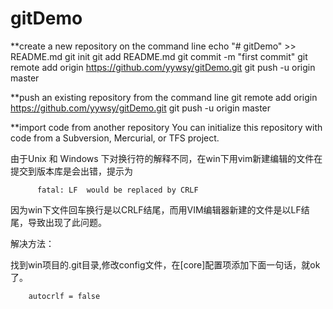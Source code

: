 # gitDemo


**create a new repository on the command line
	echo "# gitDemo" >> README.md
	git init
	git add README.md
	git commit -m "first commit"
	git remote add origin https://github.com/yywsy/gitDemo.git
	git push -u origin master

**push an existing repository from the command line
	git remote add origin https://github.com/yywsy/gitDemo.git
	git push -u origin master

**import code from another repository
	You can initialize this repository with code from a Subversion, Mercurial, or TFS project.


由于Unix 和 Windows 下对换行符的解释不同，在win下用vim新建编辑的文件在提交到版本库是会出错，提示为

          fatal: LF  would be replaced by CRLF 

因为win下文件回车换行是以CRLF结尾，而用VIM编辑器新建的文件是以LF结尾，导致出现了此问题。

 

解决方法：

找到win项目的.git目录,修改config文件，在[core]配置项添加下面一句话，就ok了。

		autocrlf = false  